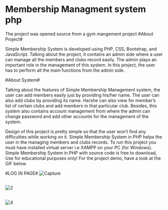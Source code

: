 #  Membership Managment system php
The project was opened source from a gym mangement project 
#About Project#

Simple Membership System is developed using PHP, CSS, Bootstrap, and JavaScript. Talking about the project, it contains an admin side where a user can manage all the members and clubs record easily. The admin plays an important role in the management of this system. In this project, the user has to perform all the main functions from the admin side.

#About System#

Talking about the features of Simple Membership Management system, the user can add members easily just by providing his/her name. The user can also add clubs by providing its name. He/she can also view for member’s list of certain clubs and add members in that particular club. Besides, this system also contains account management from where the admin can change password and add other accounts for the management of the system.

Design of this project is pretty simple so that the user won’t find any difficulties while working on it. Simple Membership System in PHP helps the user in the managing members and clubs records. To run this project you must have installed virtual server i.e XAMPP on your PC (for Windows). Simple Membership System in PHP with source code is free to download, Use for educational purposes only! For the project demo, have a look at the GIF below.

#LOG IN PAGE#
![Capture](https://github.com/riley071/Membership-Managment-system-php/assets/81653537/a2455b47-dd00-4562-9495-5e0ee00d8935)

##
![2](https://github.com/riley071/Membership-Managment-system-php/assets/81653537/2fc34837-550b-4ca6-b5d4-a8b33bd6f631)

##

![4](https://github.com/riley071/Membership-Managment-system-php/assets/81653537/9ecef387-a563-4f0f-bf5b-ee788fea63bc)
